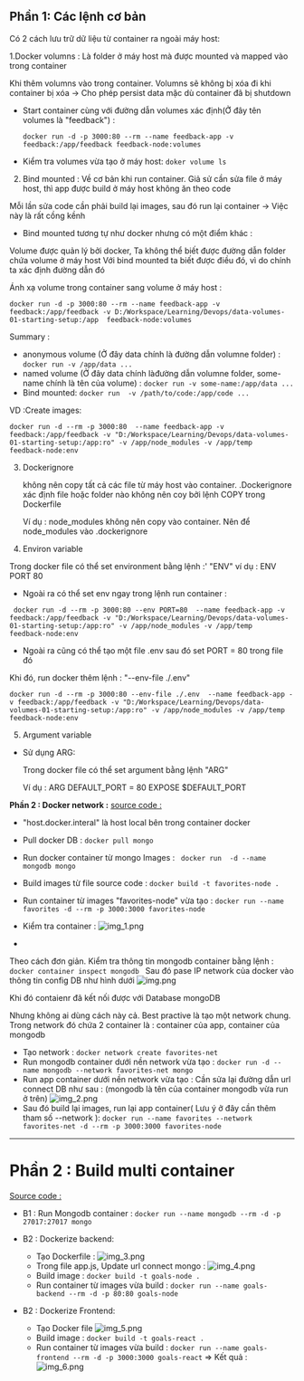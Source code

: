 ## **Phần 1: Các lệnh cơ bản**

Có 2 cách lưu trữ dữ liệu từ container ra ngoài máy host:

1.Docker volumns : Là folder ở máy host mà được mounted và mapped vào trong container

Khi thêm volumns vào trong container. Volumns sẽ không bị xóa đi khi container bị xóa -> Cho phép persist data mặc dù container đã bị shutdown


- Start container cùng với đường dẫn volumes xác định(Ở đây tên volumes là "feedback") :

  `docker run -d -p 3000:80 --rm --name feedback-app -v feedback:/app/feedback feedback-node:volumes`

- Kiểm tra volumes vừa tạo ở máy host:
  `doker volume ls`



2. Bind mounted : Về cơ bản khi run container. Giả sử cần sửa file ở máy host, thì app được build ở máy host không ăn theo code

Mỗi lần sửa code cần phải build lại images, sau đó run lại container -> Việc này là rất cồng kềnh

- Bind mounted tương  tự như docker nhưng có một điểm khác : 
		
Volume được quản lý bởi docker, Ta không thể biết được đường dẫn folder chứa volume ở máy host
Với bind mounted ta biết được điều đó, vì do chính ta xác định đường dẫn đó
		
Ánh xạ volume trong container sang volume ở máy host : 
			
`docker run -d -p 3000:80 --rm --name feedback-app -v feedback:/app/feedback -v D:/Workspace/Learning/Devops/data-volumes-01-starting-setup:/app  feedback-node:volumes`
		
		
Summary : 
- anonymous volume (Ở đây data chính là đường dẫn volumne folder) : `docker run -v /app/data ...`
- named volume (Ở đây data chính làđường dẫn volumne folder, some-name chính là tên của volume) :  `docker run -v some-name:/app/data ...`
- Bind mounted:  `docker run  -v /path/to/code:/app/code ...`
		
      
VD :Create images:
		
 `docker run -d --rm -p 3000:80  --name feedback-app -v feedback:/app/feedback -v "D:/Workspace/Learning/Devops/data-volumes-01-starting-setup:/app:ro" -v /app/node_modules -v /app/temp  feedback-node:env`



3. Dockerignore

   không nên copy tất cả các file từ máy host vào container.
   .Dockerignore xác định file hoặc folder nào không nên coy bởi lệnh COPY trong Dockerfile

   Ví dụ : node_modules không nên copy vào container. Nên để node_modules vào .dockerignore



4. Environ variable

Trong docker file có thể set environment bằng lệnh :' "ENV"
ví dụ : ENV PORT 80

- Ngoài ra có thể set env ngay trong lệnh run container :

`  docker run -d --rm -p 3000:80 --env PORT=80  --name feedback-app -v feedback:/app/feedback -v "D:/Workspace/Learning/Devops/data-volumes-01-starting-setup:/app:ro" -v /app/node_modules -v /app/temp  feedback-node:env
`

- Ngoài ra cũng có thể tạo một file .env sau đó set PORT = 80 trong file đó

Khi đó, run docker thêm lệnh : "--env-file ./.env"

`docker run -d --rm -p 3000:80 --env-file ./.env  --name feedback-app -v feedback:/app/feedback -v "D:/Workspace/Learning/Devops/data-volumes-01-starting-setup:/app:ro" -v /app/node_modules -v /app/temp  feedback-node:env
`

5. Argument variable

- Sử dụng ARG:

   Trong docker file có thể set argument bằng lệnh "ARG"

   Ví dụ : 
   ARG DEFAULT_PORT = 80
   EXPOSE $DEFAULT_PORT



**Phần 2 : Docker network :** 
[source code : ](/networks-starting-setup)

- "host.docker.interal" là host local bên trong container docker

- Pull docker DB : `docker pull mongo`

- Run docker container từ mongo Images :  ` docker run  -d --name mongodb mongo`

- Build images từ file source code : `docker build -t favorites-node .`
- Run container từ images "favorites-node" vừa tạo :  `docker run --name favorites -d --rm -p 3000:3000 favorites-node` 
- Kiểm tra container :
![img_1.png](img_1.png)
- 
Theo cách đơn giản. Kiểm tra thông tin mongodb container bằng lệnh : `docker container inspect mongodb `
Sau đó pase IP network của docker vào thông tin config DB như hình dưới
![img.png](img.png)

Khi đó contaienr đã kết nối được với Database mongoDB

Nhưng không ai dùng cách này cả. Best practive là tạo một network chung. Trong network đó chứa 2 container là : container của app, container của mongodb

- Tạo network : `docker network create favorites-net`
- Run mongodb container dưới nền network vừa tạo : `docker run -d --name mongodb --network favorites-net mongo`
- Run app container dưới nền network vừa tạo :
  Cần sửa lại đường dẫn url connect DB như sau : (mongodb là tên của container mongodb vừa run ở trên)
 ![img_2.png](img_2.png)
- Sau đó build lại images, run lại app container( Lưu ý ở đây cần thêm tham số --network ): `docker run --name favorites --network favorites-net -d --rm -p 3000:3000 favorites-node`




---------------------------------------------------------------------------------------------------------------

# **Phần 2 : Build multi container**
[Source code :](/multi-01-starting-setup) 
- B1 : Run Mongodb container : 
    `docker run --name mongodb --rm -d -p 27017:27017 mongo`

- B2 : Dockerize backend:
    + Tạo Dockerfile : 
    ![img_3.png](img_3.png)
    + Trong file app.js, Update url connect mongo : 
        ![img_4.png](img_4.png)
    + Build image : `docker build -t goals-node .`
    + Run container từ images vừa build : `docker run --name goals-backend --rm -d -p 80:80 goals-node`
  
- B2 : Dockerize Frontend:
    + Tạo Docker file
    ![img_5.png](img_5.png)
    + Build image : `docker build -t goals-react .`
    + Run container từ images vừa build : `docker run --name goals-frontend --rm -d -p 3000:3000 goals-react`
 => Kết quả : 
    ![img_6.png](img_6.png)
    